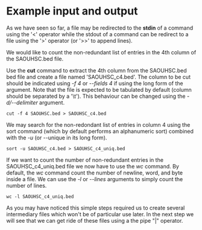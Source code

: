 # Example input and output

As we have seen so far, a file may be redirected to the **stdin** of a command using the '<' operator while the stdout of a command can be redirect to a file using the '>' operator (or '>>' to append lines).

We would like to count the non-redundant list of entries in the 4th column of the SAOUHSC.bed file. 

Use the **cut** command to extract the 4th column from the SAOUHSC.bed bed file and create a file named 'SAOUHSC_c4.bed'. The column to be cut should be indicated using _-f 4_ or _--fields 4_ if using the long form of the argument. Note that the file is expected to be tabulated by default (column should be separated by a '\t'). This behaviour can be changed using the _-d/--delimiter_ argument.  

```
cut -f 4 SAOUHSC.bed > SAOUHSC_c4.bed
```

We may search for the non-redondant list of entries in column 4 using the sort command (which by default performs an alphanumeric sort) combined with the _-u_ (or --unique in its long form).

```
sort -u SAOUHSC_c4.bed > SAOUHSC_c4_uniq.bed
```


If we want to count the number of non-redundant entries in the SAOUHSC_c4_uniq.bed file we now have to use the _wc_ command. By default, the _wc_ command count the number of newline, word, and byte inside a file. We can use the _-l_ or _--lines_ arguments to simply count the number of lines.

```
wc -l SAOUHSC_c4_uniq.bed
```

As you may have noticed this simple steps required us to create several intermediary files which won't be of particular use later. In the next step we will see that we can get ride of these files using a the pipe "|" operator. 




